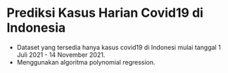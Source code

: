 # Prediksi Kasus Harian Covid19 di Indonesia
- Dataset yang tersedia hanya kasus covid19 di Indonesi mulai tanggal 1 Juli 2021 - 14 November 2021. <br>
- Menggunakan algoritma polynomial regression.
